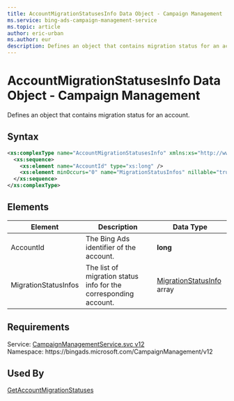 ```yaml
---
title: AccountMigrationStatusesInfo Data Object - Campaign Management
ms.service: bing-ads-campaign-management-service
ms.topic: article
author: eric-urban
ms.author: eur
description: Defines an object that contains migration status for an account.
---
```

# AccountMigrationStatusesInfo Data Object - Campaign Management
Defines an object that contains migration status for an account.

## Syntax
```xml
<xs:complexType name="AccountMigrationStatusesInfo" xmlns:xs="http://www.w3.org/2001/XMLSchema">
  <xs:sequence>
    <xs:element name="AccountId" type="xs:long" />
    <xs:element minOccurs="0" name="MigrationStatusInfos" nillable="true" type="tns:ArrayOfMigrationStatusInfo" />
  </xs:sequence>
</xs:complexType>
```

## <a name="elements"></a>Elements

|Element|Description|Data Type|
|-----------|---------------|-------------|
|<a name="accountid"></a>AccountId|The Bing Ads identifier of the account.|**long**|
|<a name="migrationstatusinfos"></a>MigrationStatusInfos|The list of migration status info for the corresponding account.|[MigrationStatusInfo](migrationstatusinfo.md) array|

## Requirements
Service: [CampaignManagementService.svc v12](https://campaign.api.bingads.microsoft.com/Api/Advertiser/CampaignManagement/v12/CampaignManagementService.svc)  
Namespace: https\://bingads.microsoft.com/CampaignManagement/v12  

## Used By
[GetAccountMigrationStatuses](getaccountmigrationstatuses.md)  
